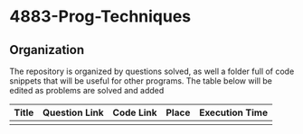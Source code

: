 # 4883-Prog-Techniques

## Organization

The repository is organized by questions solved, as well a folder full of code snippets that will be useful for other programs. The table below will be edited as problems are solved and added

| Title | Question Link | Code Link | Place | Execution Time |
| ----- | ------------- | --------- | ----- | -------------- |
|       |               |           |       |                |
